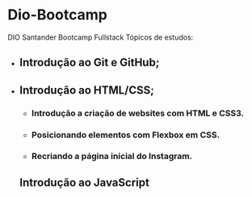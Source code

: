 # Dio-Bootcamp
DIO Santander Bootcamp Fullstack  Tópicos de estudos:

* ## Introdução ao Git e GitHub;

* ## Introdução ao HTML/CSS;
  * ### Introdução a criação de websites com HTML e CSS3.

  * ### Posicionando elementos com Flexbox em CSS.

  * ### Recriando a página inicial do Instagram.

  ## Introdução ao JavaScript

  

  

  

